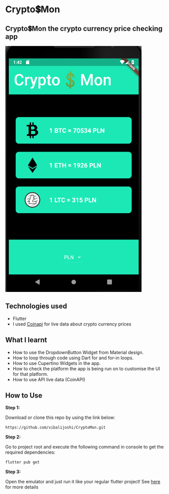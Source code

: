


# Crypto💲Mon

##  Crypto💲Mon the crypto currency price checking app

![Finished App](https://github.com/vibalijoshi/CryptoMon/blob/main/images/crypto.gif)



## Technologies used
- Flutter
- I used [Coinapi](https://www.coinapi.io/) for live data about crypto currency prices

## What I learnt

- How to use the DropdownButton Widget from Material design.
- How to loop through code using Dart for and for-in loops.
- How to use Cupertino Widgets in the app.
- How to check the platform the app is being run on to customise the UI for that platform.
- How to use API live data (CoinAPI)
## How to Use 

**Step 1:**

Download or clone this repo by using the link below:

```
https://github.com/vibalijoshi/CryptoMon.git
```

**Step 2:**

Go to project root and execute the following command in console to get the required dependencies: 

```
flutter pub get 
```
**Step 3:**

Open the emulator and just run it like your regular flutter project! See [here](https://flutter.dev/docs/get-started/test-drive) for more details

 
